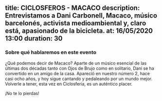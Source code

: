 title: CICLOSFEROS - MACACO
description: Entrevistamos a Dani Carbonell, Macaco, músico barcelonés, activista medioambiental y, claro está, apasionado de la bicicleta.
at: 16/05/2020 13:00
duration: 30
----
### Sobre qué hablaremos en este evento

¿Qué podemos decir de Macaco? Aparte de un músico esencial de las últimas dos décadas tanto con Ojos de Brujo como en solitario, Dani se ha convertido en un amigo de la casa. Apareció en nuestro número 2, hace casi ocho años, y hoy sigue cantando y pedaleando por un mundo mejor. Volverle a tener, esta vez en Ciclosferia, es un auténtico placer. 

¡No te lo pierdas!
 
